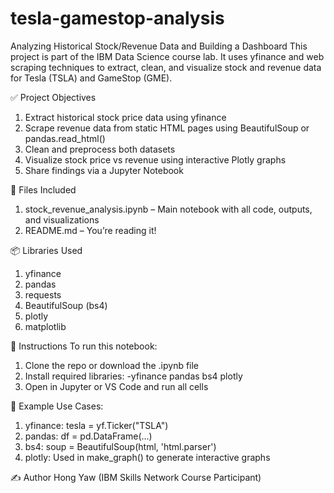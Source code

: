 # tesla-gamestop-analysis
Analyzing Historical Stock/Revenue Data and Building a Dashboard
This project is part of the IBM Data Science course lab. It uses yfinance and web scraping techniques to extract, clean, and visualize stock and revenue data for Tesla (TSLA) and GameStop (GME).

✅ Project Objectives
1. Extract historical stock price data using yfinance
2. Scrape revenue data from static HTML pages using BeautifulSoup or pandas.read_html()
3. Clean and preprocess both datasets
4. Visualize stock price vs revenue using interactive Plotly graphs
5. Share findings via a Jupyter Notebook

📁 Files Included
1. stock_revenue_analysis.ipynb – Main notebook with all code, outputs, and visualizations
2. README.md – You’re reading it!

📦 Libraries Used
1. yfinance
2. pandas
3. requests
4. BeautifulSoup (bs4)
5. plotly
6. matplotlib 

📌 Instructions
To run this notebook:
1. Clone the repo or download the .ipynb file
2. Install required libraries:
-yfinance pandas bs4 plotly
3. Open in Jupyter or VS Code and run all cells

🧪 Example Use Cases:
1. yfinance: tesla = yf.Ticker("TSLA")
2. pandas: df = pd.DataFrame(...)
3. bs4: soup = BeautifulSoup(html, 'html.parser')
4. plotly: Used in make_graph() to generate interactive graphs

✍️ Author
Hong Yaw (IBM Skills Network Course Participant)
